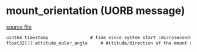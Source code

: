 # mount_orientation (UORB message)



[source file](https://github.com/PX4/PX4-Autopilot/blob/master/msg/mount_orientation.msg)

```c
uint64 timestamp                # time since system start (microseconds)
float32[3] attitude_euler_angle     # Attitude/direction of the mount as euler angles in rad

```
